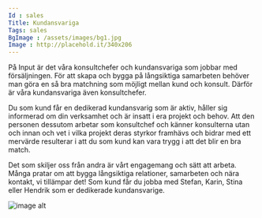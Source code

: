 ```yaml
---
Id : sales
Title: Kundansvariga
Tags: sales
BgImage : /assets/images/bg1.jpg
Image : http://placehold.it/340x206
---
```


På Input är det våra konsultchefer och kundansvariga som jobbar med försäljningen. För att skapa och bygga på långsiktiga samarbeten behöver man göra en så bra matchning som möjligt mellan kund och konsult. Därför är våra kundansvariga även konsultchefer. 

Du som kund får en dedikerad kundansvarig som är aktiv, håller sig informerad om din verksamhet och är insatt i era projekt och behov. Att den personen dessutom arbetar som konsultchef och känner konsulterna utan och innan och vet i vilka projekt deras styrkor framhävs och bidrar med ett mervärde resulterar i att du som kund kan vara trygg i att det blir en bra match. 

Det som skiljer oss från andra är vårt engagemang och sätt att arbeta. Många pratar om att bygga långsiktiga relationer, samarbeten och nära kontakt, vi tillämpar det! Som kund får du jobba med Stefan, Karin, Stina eller Hendrik som er dedikerade kundansvarige.
 

![image alt](/img/sales/inputwebb-2.jpg)
